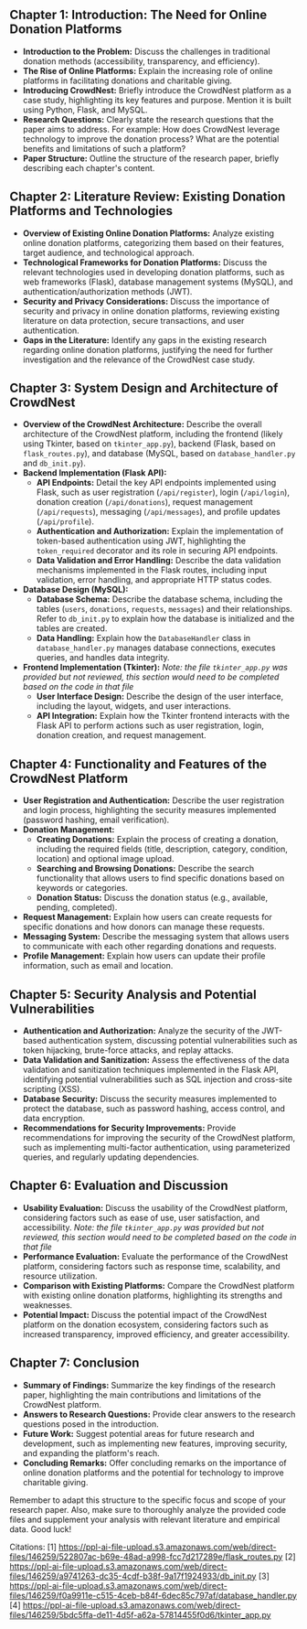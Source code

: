 
## Chapter 1: Introduction: The Need for Online Donation Platforms

*   **Introduction to the Problem:** Discuss the challenges in traditional donation methods (accessibility, transparency, and efficiency).
*   **The Rise of Online Platforms:** Explain the increasing role of online platforms in facilitating donations and charitable giving.
*   **Introducing CrowdNest:** Briefly introduce the CrowdNest platform as a case study, highlighting its key features and purpose. Mention it is built using Python, Flask, and MySQL.
*   **Research Questions:** Clearly state the research questions that the paper aims to address. For example: How does CrowdNest leverage technology to improve the donation process? What are the potential benefits and limitations of such a platform?
*   **Paper Structure:** Outline the structure of the research paper, briefly describing each chapter's content.

## Chapter 2: Literature Review: Existing Donation Platforms and Technologies

*   **Overview of Existing Online Donation Platforms:** Analyze existing online donation platforms, categorizing them based on their features, target audience, and technological approach.
*   **Technological Frameworks for Donation Platforms:** Discuss the relevant technologies used in developing donation platforms, such as web frameworks (Flask), database management systems (MySQL), and authentication/authorization methods (JWT).
*   **Security and Privacy Considerations:** Discuss the importance of security and privacy in online donation platforms, reviewing existing literature on data protection, secure transactions, and user authentication.
*   **Gaps in the Literature:** Identify any gaps in the existing research regarding online donation platforms, justifying the need for further investigation and the relevance of the CrowdNest case study.

## Chapter 3: System Design and Architecture of CrowdNest

*   **Overview of the CrowdNest Architecture:** Describe the overall architecture of the CrowdNest platform, including the frontend (likely using Tkinter, based on `tkinter_app.py`), backend (Flask, based on `flask_routes.py`), and database (MySQL, based on `database_handler.py` and `db_init.py`).
*   **Backend Implementation (Flask API):**
    *   **API Endpoints:** Detail the key API endpoints implemented using Flask, such as user registration (`/api/register`), login (`/api/login`), donation creation (`/api/donations`), request management (`/api/requests`), messaging (`/api/messages`), and profile updates (`/api/profile`).
    *   **Authentication and Authorization:** Explain the implementation of token-based authentication using JWT, highlighting the `token_required` decorator and its role in securing API endpoints.
    *   **Data Validation and Error Handling:** Describe the data validation mechanisms implemented in the Flask routes, including input validation, error handling, and appropriate HTTP status codes.
*   **Database Design (MySQL):**
    *   **Database Schema:** Describe the database schema, including the tables (`users`, `donations`, `requests`, `messages`) and their relationships.  Refer to `db_init.py` to explain how the database is initialized and the tables are created.
    *   **Data Handling:** Explain how the `DatabaseHandler` class in `database_handler.py` manages database connections, executes queries, and handles data integrity.
*   **Frontend Implementation (Tkinter):** *Note: the file `tkinter_app.py` was provided but not reviewed, this section would need to be completed based on the code in that file*
    *   **User Interface Design:** Describe the design of the user interface, including the layout, widgets, and user interactions.
    *   **API Integration:** Explain how the Tkinter frontend interacts with the Flask API to perform actions such as user registration, login, donation creation, and request management.

## Chapter 4: Functionality and Features of the CrowdNest Platform

*   **User Registration and Authentication:** Describe the user registration and login process, highlighting the security measures implemented (password hashing, email verification).
*   **Donation Management:**
    *   **Creating Donations:** Explain the process of creating a donation, including the required fields (title, description, category, condition, location) and optional image upload.
    *   **Searching and Browsing Donations:** Describe the search functionality that allows users to find specific donations based on keywords or categories.
    *   **Donation Status:** Discuss the donation status (e.g., available, pending, completed).
*   **Request Management:** Explain how users can create requests for specific donations and how donors can manage these requests.
*   **Messaging System:** Describe the messaging system that allows users to communicate with each other regarding donations and requests.
*   **Profile Management:** Explain how users can update their profile information, such as email and location.

## Chapter 5: Security Analysis and Potential Vulnerabilities

*   **Authentication and Authorization:** Analyze the security of the JWT-based authentication system, discussing potential vulnerabilities such as token hijacking, brute-force attacks, and replay attacks.
*   **Data Validation and Sanitization:** Assess the effectiveness of the data validation and sanitization techniques implemented in the Flask API, identifying potential vulnerabilities such as SQL injection and cross-site scripting (XSS).
*   **Database Security:** Discuss the security measures implemented to protect the database, such as password hashing, access control, and data encryption.
*   **Recommendations for Security Improvements:** Provide recommendations for improving the security of the CrowdNest platform, such as implementing multi-factor authentication, using parameterized queries, and regularly updating dependencies.

## Chapter 6: Evaluation and Discussion

*   **Usability Evaluation:** Discuss the usability of the CrowdNest platform, considering factors such as ease of use, user satisfaction, and accessibility.  *Note: the file `tkinter_app.py` was provided but not reviewed, this section would need to be completed based on the code in that file*
*   **Performance Evaluation:** Evaluate the performance of the CrowdNest platform, considering factors such as response time, scalability, and resource utilization.
*   **Comparison with Existing Platforms:** Compare the CrowdNest platform with existing online donation platforms, highlighting its strengths and weaknesses.
*   **Potential Impact:** Discuss the potential impact of the CrowdNest platform on the donation ecosystem, considering factors such as increased transparency, improved efficiency, and greater accessibility.

## Chapter 7: Conclusion

*   **Summary of Findings:** Summarize the key findings of the research paper, highlighting the main contributions and limitations of the CrowdNest platform.
*   **Answers to Research Questions:** Provide clear answers to the research questions posed in the introduction.
*   **Future Work:** Suggest potential areas for future research and development, such as implementing new features, improving security, and expanding the platform's reach.
*   **Concluding Remarks:** Offer concluding remarks on the importance of online donation platforms and the potential for technology to improve charitable giving.

Remember to adapt this structure to the specific focus and scope of your research paper. Also, make sure to thoroughly analyze the provided code files and supplement your analysis with relevant literature and empirical data. Good luck!

Citations:
[1] https://ppl-ai-file-upload.s3.amazonaws.com/web/direct-files/146259/522807ac-b69e-48ad-a998-fcc7d217289e/flask_routes.py
[2] https://ppl-ai-file-upload.s3.amazonaws.com/web/direct-files/146259/a9741263-dc35-4cdf-b38f-9a17f1924933/db_init.py
[3] https://ppl-ai-file-upload.s3.amazonaws.com/web/direct-files/146259/f0a9911e-c515-4ceb-b84f-6dec85c797af/database_handler.py
[4] https://ppl-ai-file-upload.s3.amazonaws.com/web/direct-files/146259/5bdc5ffa-de11-4d5f-a62a-57814455f0d6/tkinter_app.py
